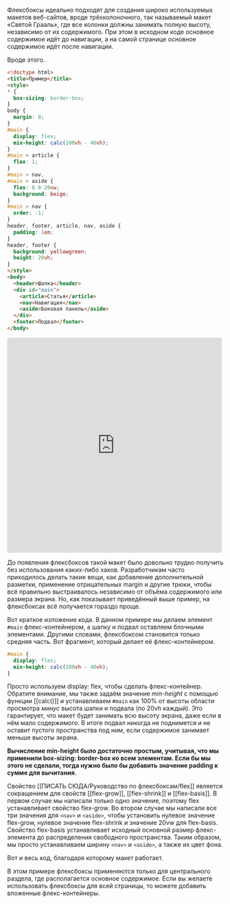 Флексбоксы идеально подходят для создания широко используемых макетов веб-сайтов, вроде трёхколоночного, так называемый макет «Святой Грааль», где все колонки должны занимать полную высоту, независимо от их содержимого. При этом в исходном коде основное содержимое идёт до навигации, а на самой странице основное содержимое идёт после навигации.

Вроде этого.

```html
<!doctype html>
<title>Пример</title>
<style>
* {
  box-sizing: border-box; 
}
body {
  margin: 0;
}
#main {
  display: flex;
  min-height: calc(100vh - 40vh);
}
#main > article {
  flex: 1;
}
#main > nav, 
#main > aside {
  flex: 0 0 20vw;
  background: beige;
}
#main > nav {
  order: -1;
}
header, footer, article, nav, aside {
  padding: 1em;
}
header, footer {
  background: yellowgreen;
  height: 20vh;
}
</style>
<body>
  <header>Шапка</header>
  <div id="main">
    <article>Статья</article>
    <nav>Навигация</nav>
    <aside>Боковая панель</aside>
  </div>
  <footer>Подвал</footer>
</body>
```
<iframe src="http://localhost:50000/FLEXmarkup.html" style="background: white; border: none; width: 500px; height:	500px;"/></iframe>


До появления флексбоксов такой макет было довольно трудно получить без использования каких-либо хаков. Разработчикам часто приходилось делать такие вещи, как добавление дополнительной разметки, применение отрицательных margin и другие трюки, чтобы всё правильно выстраивалось независимо от объёма содержимого или размера экрана. Но, как показывает приведённый выше пример, на флексбоксах всё получается гораздо проще.

Вот краткое изложение кода. В данном примере мы делаем элемент `#main` флекс-контейнером, а шапку и подвал оставляем блочными элементами. Другими словами, флексбоксом становится только средняя часть. Вот фрагмент, который делает её флекс-контейнером.

```css
#main {
  display: flex;
  min-height: calc(100vh - 40vh);
}
```

Просто используем display: flex, чтобы сделать флекс-контейнер. Обратите внимание, мы также задаём значение _min-height_ с помощью функции [[calc()]] и устанавливаем `#main` как 100% от высоты области просмотра _минус_ высота шапки и подвала (по 20vh каждый). Это гарантирует, что макет будет занимать всю высоту экрана, даже если в нём мало содержимого. В итоге подвал никогда не поднимется и не оставит пустого пространства под ним, если содержимое занимает меньше высоты экрана.

__Вычисление min-height было достаточно простым, учитывая, что мы применили box-sizing: border-box ко всем элементам. Если бы мы этого не сделали, тогда нужно было бы добавить значение padding к сумме для вычитания.__

Свойство [[ПИСАТЬ СЮДА/Руководство по флексбоксам/flex]] является сокращением для свойств [[flex-grow]], [[flex-shrink]] и [[flex-basis]]. В первом случае мы написали только одно значение, поэтому flex устанавливает свойство flex-grow. Во втором случае мы написали все три значения для `<nav>` и `<aside>`, чтобы установить нулевое значение flex-grow, нулевое значение flex-shrink и значение 20vw для flex-basis. Свойство flex-basis устанавливает исходный основной размер флекс-элемента до распределения свободного пространства. Таким образом, мы просто устанавливаем ширину `<nav>` и `<aside>`, а также их цвет фона.

Вот и весь код, благодаря которому макет работает.

В этом примере флексбоксы применяются только для центрального раздела, где располагается основное содержимое. Если вы желаете использовать флексбоксы для всей страницы, то можете добавить вложенные флекс-контейнеры.

